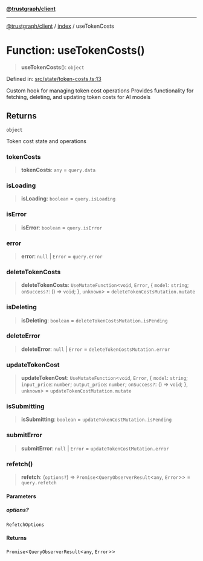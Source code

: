 [**@trustgraph/client**](../../README.md)

***

[@trustgraph/client](../../README.md) / [index](../README.md) / useTokenCosts

# Function: useTokenCosts()

> **useTokenCosts**(): `object`

Defined in: [src/state/token-costs.ts:13](https://github.com/trustgraph-ai/trustgraph-ts-client/blob/24d0d0886a310c1fecf9e6fc95cd3a24cf32c92e/src/state/token-costs.ts#L13)

Custom hook for managing token cost operations
Provides functionality for fetching, deleting, and updating token costs
for AI models

## Returns

`object`

Token cost state and operations

### tokenCosts

> **tokenCosts**: `any` = `query.data`

### isLoading

> **isLoading**: `boolean` = `query.isLoading`

### isError

> **isError**: `boolean` = `query.isError`

### error

> **error**: `null` \| `Error` = `query.error`

### deleteTokenCosts

> **deleteTokenCosts**: `UseMutateFunction`\<`void`, `Error`, \{ `model`: `string`; `onSuccess?`: () => `void`; \}, `unknown`\> = `deleteTokenCostsMutation.mutate`

### isDeleting

> **isDeleting**: `boolean` = `deleteTokenCostsMutation.isPending`

### deleteError

> **deleteError**: `null` \| `Error` = `deleteTokenCostsMutation.error`

### updateTokenCost

> **updateTokenCost**: `UseMutateFunction`\<`void`, `Error`, \{ `model`: `string`; `input_price`: `number`; `output_price`: `number`; `onSuccess?`: () => `void`; \}, `unknown`\> = `updateTokenCostMutation.mutate`

### isSubmitting

> **isSubmitting**: `boolean` = `updateTokenCostMutation.isPending`

### submitError

> **submitError**: `null` \| `Error` = `updateTokenCostMutation.error`

### refetch()

> **refetch**: (`options?`) => `Promise`\<`QueryObserverResult`\<`any`, `Error`\>\> = `query.refetch`

#### Parameters

##### options?

`RefetchOptions`

#### Returns

`Promise`\<`QueryObserverResult`\<`any`, `Error`\>\>
